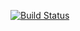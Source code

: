 [![Build Status](https://travis-ci.com/lzutao/docker-ibus-unikey.svg?branch=master)](https://travis-ci.com/lzutao/docker-ibus-unikey)

